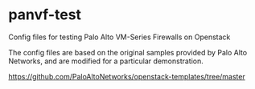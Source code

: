 # panvf-test
Config files for testing Palo Alto VM-Series Firewalls on Openstack

The config files are based on the original samples provided by Palo Alto Networks, and are modified for a particular demonstration. 

https://github.com/PaloAltoNetworks/openstack-templates/tree/master
